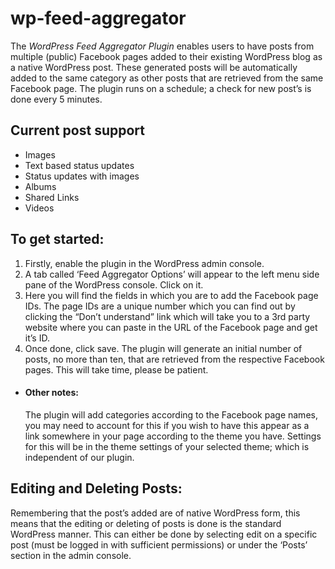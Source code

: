 # wp-feed-aggregator

The *WordPress Feed Aggregator Plugin* enables users to have posts from multiple (public) Facebook pages added to their existing WordPress blog as a native WordPress post. These generated posts will be automatically added to the same category as other posts that are retrieved from the same Facebook page. The plugin runs on a schedule; a check for new post’s is done every 5 minutes.

## Current post support
- Images
- Text based status updates
- Status updates with images
- Albums
- Shared Links
- Videos

## To get started:
1. Firstly, enable the plugin in the WordPress admin console.
2. A tab called ‘Feed Aggregator Options’ will appear to the left menu side pane of the WordPress console. Click on it.
3. Here you will find the fields in which you are to add the Facebook page IDs. The page IDs are a unique number which you can find out by clicking the “Don’t understand” link which will take you to a 3rd party website where you can paste in the URL of the Facebook page and get it’s ID.
4. Once done, click save. The plugin will generate an initial number of posts, no more than ten, that are retrieved from the respective Facebook pages. This will take time, please be patient.
  * #### Other notes:
    The plugin will add categories according to the Facebook page names, you may need to account for this if you wish to have this appear as a link somewhere in your page according to the theme you have. Settings for this will be in the theme settings of your selected theme; which is independent of our plugin.

## Editing and Deleting Posts:
Remembering that the post’s added are of native WordPress form, this means that the editing or deleting of posts is done is the standard WordPress manner. This can either be done by selecting edit on a specific post (must be logged in with sufficient permissions) or under the ‘Posts’ section in the admin console.
